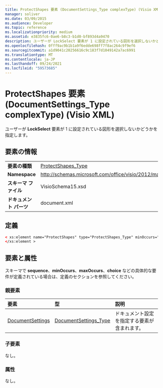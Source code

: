 ```yaml
---
title: ProtectShapes 要素 (DocumentSettings_Type complexType) (Visio XML)
manager: soliver
ms.date: 03/09/2015
ms.audience: Developer
ms.topic: reference
ms.localizationpriority: medium
ms.assetid: e3835fc6-0ae6-b8c3-b1d0-bf893d4a9470
description: ユーザーが LockSelect 要素が 1 に設定されている図形を選択しないかどうかを指定します。
ms.openlocfilehash: 0fff9ac9b1b1a9f6edde698ff7f8ac264c9f9ef6
ms.sourcegitcommit: a1d9041c20256616c9c183f7d1049142a7ac6991
ms.translationtype: MT
ms.contentlocale: ja-JP
ms.lasthandoff: 09/24/2021
ms.locfileid: "59573685"
---
```

# <a name="protectshapes-element-documentsettings_type-complextype-visio-xml"></a>ProtectShapes 要素 (DocumentSettings_Type complexType) (Visio XML)

ユーザーが **LockSelect** 要素が 1 に設定されている図形を選択しないかどうかを指定します。 
  
## <a name="element-information"></a>要素の情報

|||
|:-----|:-----|
|**要素の種類** <br/> |[ProtectShapes_Type](protectshapes_type-complextypevisio-xml.md) <br/> |
|**Namespace** <br/> |http://schemas.microsoft.com/office/visio/2012/main  <br/> |
|**スキーマ ファイル** <br/> |VisioSchema15.xsd  <br/> |
|**ドキュメント パーツ** <br/> |document.xml  <br/> |
   
## <a name="definition"></a>定義

```XML
< xs:element name="ProtectShapes" type="ProtectShapes_Type" minOccurs="0" maxOccurs="1" >
</xs:element >
```

## <a name="elements-and-attributes"></a>要素と属性

スキーマで **sequence**、**minOccurs**、**maxOccurs**、**choice** などの具体的な要件が定義されている場合は、定義のセクションを参照してください。 
  
### <a name="parent-elements"></a>親要素

|**要素**|**型**|**説明**|
|:-----|:-----|:-----|
|[DocumentSettings](documentsettings-element-visiodocument_type-complextypevisio-xml.md) <br/> |[DocumentSettings_Type](documentsettings_type-complextypevisio-xml.md) <br/> |ドキュメント設定を指定する要素が含まれます。  <br/> |
   
### <a name="child-elements"></a>子要素

なし。
  
### <a name="attributes"></a>属性

なし。
  

